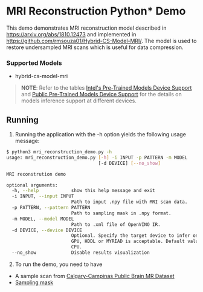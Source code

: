 # MRI Reconstruction Python\* Demo

This demo demonstrates MRI reconstruction model described in https://arxiv.org/abs/1810.12473 and implemented in https://github.com/rmsouza01/Hybrid-CS-Model-MRI/.
The model is used to restore undersampled MRI scans which is useful for data compression.


### Supported Models

* hybrid-cs-model-mri

> **NOTE**: Refer to the tables [Intel's Pre-Trained Models Device Support](../../../models/intel/device_support.md) and [Public Pre-Trained Models Device Support](../../../models/public/device_support.md) for the details on models inference support at different devices.


## Running

1. Running the application with the -h option yields the following usage message:
```bash
$ python3 mri_reconstruction_demo.py -h
usage: mri_reconstruction_demo.py [-h] -i INPUT -p PATTERN -m MODEL
                                  [-d DEVICE] [--no_show]

MRI reconstrution demo

optional arguments:
  -h, --help            show this help message and exit
  -i INPUT, --input INPUT
                        Path to input .npy file with MRI scan data.
  -p PATTERN, --pattern PATTERN
                        Path to sampling mask in .npy format.
  -m MODEL, --model MODEL
                        Path to .xml file of OpenVINO IR.
  -d DEVICE, --device DEVICE
                        Optional. Specify the target device to infer on; CPU,
                        GPU, HDDL or MYRIAD is acceptable. Default value is
                        CPU.
  --no_show             Disable results visualization
```

2. To run the demo, you need to have
  * A sample scan from [Calgary-Campinas Public Brain MR Dataset](https://sites.google.com/view/calgary-campinas-dataset/home)
  * [Sampling mask](https://github.com/rmsouza01/Hybrid-CS-Model-MRI/blob/master/Data/sampling_mask_20perc.npy)
